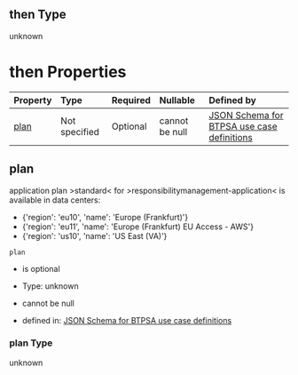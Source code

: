 ## then Type

unknown

# then Properties

| Property      | Type          | Required | Nullable       | Defined by                                                                                                                                                                                                                                      |
| :------------ | :------------ | :------- | :------------- | :---------------------------------------------------------------------------------------------------------------------------------------------------------------------------------------------------------------------------------------------- |
| [plan](#plan) | Not specified | Optional | cannot be null | [JSON Schema for BTPSA use case definitions](btpsa-usecase-properties-services-items-allof-2-then-allof-44-then-allof-0-then-properties-plan.md "undefined#/properties/services/items/allOf/2/then/allOf/44/then/allOf/0/then/properties/plan") |

## plan

application plan >standard< for >responsibilitymanagement-application< is available in data centers:

*   {'region': 'eu10', 'name': 'Europe (Frankfurt)'}
*   {'region': 'eu11', 'name': 'Europe (Frankfurt) EU Access - AWS'}
*   {'region': 'us10', 'name': 'US East (VA)'}

`plan`

*   is optional

*   Type: unknown

*   cannot be null

*   defined in: [JSON Schema for BTPSA use case definitions](btpsa-usecase-properties-services-items-allof-2-then-allof-44-then-allof-0-then-properties-plan.md "undefined#/properties/services/items/allOf/2/then/allOf/44/then/allOf/0/then/properties/plan")

### plan Type

unknown
